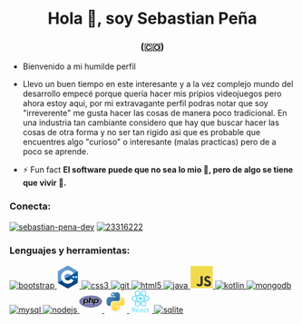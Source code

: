 <h1 align="center">Hola 👋, soy Sebastian Peña</h1>
<h3 align="center">(🇨🇴)</h3>

- Bienvenido a mi humilde perfil 
- Llevo un buen tiempo en este interesante y a la vez complejo mundo del desarrollo empecé porque quería hacer mis pripios videojuegos pero ahora estoy aqui, por mi extravagante perfil podras notar que soy "irreverente" me gusta hacer las cosas de manera poco tradicional. En una industria tan cambiante considero que hay que buscar hacer las cosas de otra forma y no ser tan rigido asi que es probable que encuentres algo "curioso" o interesante (malas practicas) pero de a poco se aprende.

- ⚡ Fun fact **El software puede que no sea lo mio 🥵, pero de algo se tiene que vivir 🗿.**

<h3 align="left">Conecta:</h3>
<p align="left">
<a href="https://linkedin.com/in/sebastian-pena-dev" target="blank"><img align="center" src="https://raw.githubusercontent.com/rahuldkjain/github-profile-readme-generator/master/src/images/icons/Social/linked-in-alt.svg" alt="sebastian-pena-dev" height="30" width="40" /></a>
<a href="https://stackoverflow.com/users/23316222" target="blank"><img align="center" src="https://raw.githubusercontent.com/rahuldkjain/github-profile-readme-generator/master/src/images/icons/Social/stack-overflow.svg" alt="23316222" height="30" width="40" /></a>
</p>

<h3 align="left">Lenguajes y herramientas:</h3>
<p align="left" class='icons_container'> <a href="https://getbootstrap.com" target="_blank" rel="noreferrer"> <img
            src="https://encrypted-tbn0.gstatic.com/images?q=tbn:ANd9GcSMdKsZOZjWNbaZ83_-cd0JDgkz_LOmGGpH9ydtxYb_kg&s"
            alt="bootstrap" width="40" height="40" /> </a> <a href="https://www.w3schools.com/cpp/" target="_blank"
        rel="noreferrer"> <img
            src="https://raw.githubusercontent.com/devicons/devicon/master/icons/cplusplus/cplusplus-original.svg"
            alt="cplusplus" width="40" height="40" /> </a> <a href="https://www.w3schools.com/css/" target="_blank"
        rel="noreferrer"> <img
            src="https://static-00.iconduck.com/assets.00/file-type-css-icon-1806x2048-r5fwjl3p.png"
            alt="css3" width="40" height="40" /> </a> <a href="https://git-scm.com/" target="_blank" rel="noreferrer">
        <img src="https://www.vectorlogo.zone/logos/git-scm/git-scm-icon.svg" alt="git" width="40" height="40" /> </a>
    <a href="https://www.w3.org/html/" target="_blank" rel="noreferrer"> <img
            src="https://cdn-icons-png.flaticon.com/512/732/732212.png"
            alt="html5" width="40" height="40" /> </a> <a href="https://www.java.com" target="_blank" rel="noreferrer">
        <img src="https://encrypted-tbn0.gstatic.com/images?q=tbn:ANd9GcS_HvhCVebxpulJMB9sKHaLbz2zF_gsmrQtYzSVIwvtyg&s" alt="java"
            width="40" height="40" /> </a> <a href="https://developer.mozilla.org/en-US/docs/Web/JavaScript"
        target="_blank" rel="noreferrer"> <img
            src="https://raw.githubusercontent.com/devicons/devicon/master/icons/javascript/javascript-original.svg"
            alt="javascript" width="40" height="40" /> </a> <a href="https://kotlinlang.org" target="_blank"
        rel="noreferrer"> <img src="https://www.vectorlogo.zone/logos/kotlinlang/kotlinlang-icon.svg" alt="kotlin"
            width="40" height="40" /> </a> <a href="https://www.mongodb.com/" target="_blank" rel="noreferrer"> <img
            src="https://cdn.worldvectorlogo.com/logos/mongodb-icon-2.svg"
            alt="mongodb" width="40" height="40" /> </a> <a href="https://www.mysql.com/" target="_blank"
        rel="noreferrer"> <img
            src="https://upload.wikimedia.org/wikipedia/commons/thumb/0/0e/Antu_mysql-workbench.svg/1024px-Antu_mysql-workbench.svg.png"
            alt="mysql" width="40" height="40" /> </a> <a href="https://nodejs.org" target="_blank" rel="noreferrer">
        <img src="https://encrypted-tbn0.gstatic.com/images?q=tbn:ANd9GcR_DYjiDqqH-8htO8A4J0vvEC-3MRuwaC0Kh8Ud4aoKlQ&s"
            alt="nodejs" width="40" height="40" /> </a> <a href="https://www.photoshop.com/en" target="_blank"
        rel="noreferrer"> <img
            src="https://raw.githubusercontent.com/devicons/devicon/master/icons/php/php-original.svg" alt="php"
            width="40" height="40" /> </a> <a href="https://www.python.org" target="_blank" rel="noreferrer"> <img
            src="https://raw.githubusercontent.com/devicons/devicon/master/icons/python/python-original.svg"
            alt="python" width="40" height="40" /> </a> <a href="https://reactjs.org/" target="_blank" rel="noreferrer">
        <img src="https://raw.githubusercontent.com/devicons/devicon/master/icons/react/react-original-wordmark.svg"
            alt="react" width="40" height="40" /> </a> <a href="https://www.sqlite.org/" target="_blank"
        rel="noreferrer"> <img style="background-color: white;" src="https://www.vectorlogo.zone/logos/sqlite/sqlite-icon.svg" alt="sqlite" width="40"
            height="40" /> </a>
</p>

